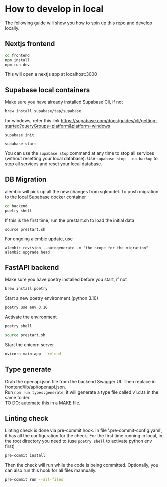 # How to develop in local

The following guide will show you how to spin up this repo and develop locally.

## Nextjs frontend

```bash
cd frontend
npm install
npm run dev
```

This will open a nextjs app at localhost:3000

## Supabase local containers

Make sure you have already installed Supabase Cli, if not

```bash
brew install supabase/tap/supabase
```

for windows, refer this link https://supabase.com/docs/guides/cli/getting-started?queryGroups=platform&platform=windows

```
supabase init
```

```
supabase start
```

You can use the `supabase stop` command at any time to stop all services (without resetting your local database). Use `supabase stop --no-backup` to stop all services and reset your local database.

## DB Migration

alembic will pick up all the new changes from sqlmodel. To push migration to the local Supabase docker container

```bash
cd backend
poetry shell
```

If this is the first time, run the prestart.sh to load the initial data

```
source prestart.sh
```

For ongoing alembic update, use

```
alembic revision --autogenerate -m "the scope for the migration"
alembic upgrade head
```

## FastAPI backend

Make sure you have poetry installed before you start, if not

```bash
brew install poetry
```

Start a new poetry environment (python 3.10)

```bash
poetry use env 3.10
```

Activate the environment

```bash
poetry shell
```

```bash
source prestart.sh
```

Start the unicorn server

```bash
uvicorn main:app --reload
```

## Type generate

Grab the openapi.json file from the backend Swagger UI. Then replace in frontend/lib/api/openapi.json.<br>
Run `npm run types:generate`, it will generate a type file called v1.d.ts in the same folder.<br>
TO DO: automate this in a MAKE file.

## Linting check

Linting check is done via pre-commit hook. In file '.pre-commit-config.yaml', it has all the configuration for the check. For the first time running in local, in the root directory you need to (use `poetry shell` to activate python env first)

```bash
pre-commit install
```

Then the check will run while the code is being committed. Optionally, you can also run this hook for all files mannually.

```bash
pre-commit run --all-files
```
